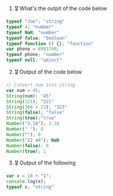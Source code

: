 1. 🎖 What's the outpit of the code below
```js
typeof "Joe"; "string"
typeof 4; "number"
typeof NaN; "number"
typeof false; "boolean"
typeof function () {}; "function"
var phone = 8983700;
typeof phone; "number"
typeof null; "object"
```

2. 🎖 Output of the code below
```js
// Convert num into string
var num = 45;
String(num); "45"
String(321); "321"
String(300 + 23); "323"
String(false); "false"
String(true);"true"
Number("3.18"); 3.18
Number(" "); 0
Number(""); 0
Number("22 44"); NaN
Number(false); 0
Number(true); 1
```

3. 🎖 Output of the following

```js
var x = 10 + "1";
console.log(x);
typeof x; "string"
```
